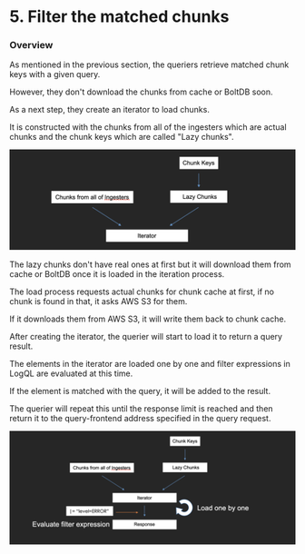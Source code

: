 # 5. Filter the matched chunks

### Overview

As mentioned in the previous section,  the queriers retrieve matched chunk keys with a given query. &#x20;

However, they don't download the chunks from cache or BoltDB soon.

As a next step, they create an iterator to load chunks.

It is constructed with the chunks from all of the ingesters which are actual chunks and the chunk keys which are called "Lazy chunks".

![](<../.gitbook/assets/スクリーンショット 2021-12-28 23.47.30.png>)

The lazy chunks don't have real ones at first but it will download them from cache or BoltDB once it is loaded in the iteration process.

The load process requests actual chunks for chunk cache at first, if no chunk is found in that, it asks AWS S3 for them.

If it downloads them from AWS S3, it will write them back to chunk cache.

After creating the iterator, the querier will start to load it to return a query result.

The elements in the iterator are loaded one by one and filter expressions in LogQL are evaluated at this time.

If the element is matched with the query, it will be added to the result.

The querier will repeat this until the response limit is reached and then return it to the query-frontend address specified in the query request.

![](<../.gitbook/assets/スクリーンショット 2021-12-29 0.04.58 (2).png>)
